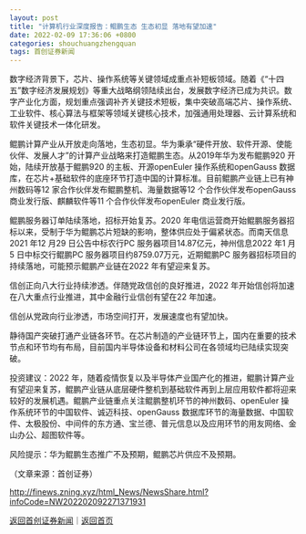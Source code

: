 ```yaml
---
layout: post
title: "计算机行业深度报告：鲲鹏生态 生态初显 落地有望加速"
date: 2022-02-09 17:36:06 +0800
categories: shouchuangzhengquan
tags: 首创证券新闻
---
```

<p>数字经济背景下，芯片、操作系统等关键领域成重点补短板领域。随着《“十四五”数字经济发展规划》等重大战略纲领陆续出台，发展数字经济已成为共识。数字产业化方面，规划重点强调补齐关键技术短板，集中突破高端芯片、操作系统、工业软件、核心算法与框架等领域关键核心技术，加强通用处理器、云计算系统和软件关键技术一体化研发。</p><p>鲲鹏计算产业从开放走向落地，生态初显。华为秉承“硬件开放、软件开源、使能伙伴、发展人才”的计算产业战略来打造鲲鹏生态。从2019年华为发布鲲鹏920 开始，陆续开放基于鲲鹏920 的主板、开源openEuler 操作系统和openGauss 数据库，在芯片+基础软件的底座环节打造中国的计算标准。目前鲲鹏产业链上已有神州数码等12 家合作伙伴发布鲲鹏整机、海量数据等12 个合作伙伴发布openGauss 商业发行版、麒麟软件等11 个合作伙伴发布openEuler 商业发行版。</p><p>鲲鹏服务器订单陆续落地，招标开始复苏。2020 年电信运营商开始鲲鹏服务器招标以来，受制于华为鲲鹏芯片短缺的影响，整体供应处于偏紧状态。而南天信息2021 年12 月29 日公告中标农行PC 服务器项目14.87亿元，神州信息2022 年1 月5 日中标交行鲲鹏PC 服务器项目约8759.07万元，近期鲲鹏PC 服务器招标项目的持续落地，可能预示鲲鹏产业链在2022 年有望迎来复苏。</p><p>信创正向八大行业持续渗透。伴随党政信创的良好推进，2022 年开始信创将加速在八大重点行业推进，其中金融行业信创有望在22 年加速。</p><p>信创从党政向行业渗透，市场空间打开，发展速度也有望加快。</p><p>静待国产突破打通产业链各环节。在芯片制造的产业链环节上，国内在重要的技术节点和环节均有布局，目前国内半导体设备和材料公司在各领域均已陆续实现突破。</p><p>投资建议：2022 年，随着疫情恢复以及半导体产业国产化的推进，鲲鹏计算产业有望迎来复苏，鲲鹏产业链从底层硬件整机到基础软件再到上层应用软件都将迎来较好的发展机遇。鲲鹏产业链重点关注鲲鹏整机环节的神州数码、openEuler 操作系统环节的中国软件、诚迈科技、openGauss 数据库环节的海量数据、中国软件、太极股份、中间件的东方通、宝兰德、普元信息以及应用环节的用友网络、金山办公、超图软件等。</p><p>风险提示：华为鲲鹏生态推广不及预期，鲲鹏芯片供应不及预期。</p><p class="em_media">（文章来源：首创证券）</p>

<http://finews.zning.xyz/html_News/NewsShare.html?infoCode=NW202202092271371931>

[返回首创证券新闻](//finews.withounder.com/category/shouchuangzhengquan.html)｜[返回首页](//finews.withounder.com/)